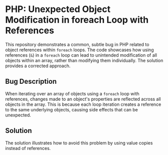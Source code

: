 # PHP: Unexpected Object Modification in foreach Loop with References

This repository demonstrates a common, subtle bug in PHP related to object references within `foreach` loops.  The code showcases how using references (`&`) in a `foreach` loop can lead to unintended modification of all objects within an array, rather than modifying them individually.  The solution provides a corrected approach.

## Bug Description
When iterating over an array of objects using a `foreach` loop with references, changes made to an object's properties are reflected across all objects in the array.  This is because each loop iteration creates a reference to the same underlying objects, causing side effects that can be unexpected. 

## Solution
The solution illustrates how to avoid this problem by using value copies instead of references. 